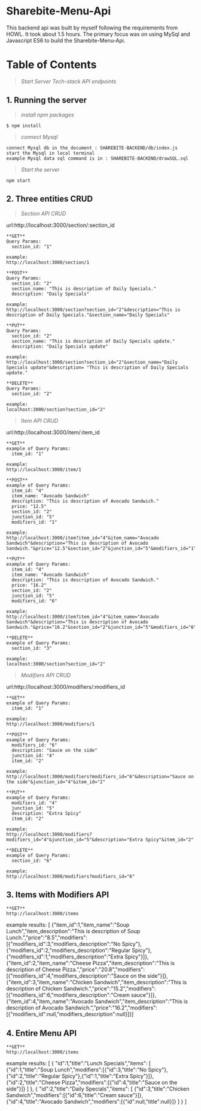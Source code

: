 # Sharebite-Menu-Api
This backend api was built by myself following the requirements from HOWL. It took about 1.5 hours. The primary focus was on using MySql and Javascript ES6 to build the Sharebite-Menu-Api.

# Table of Contents 
  >*Start Server*
  >*Tech-stack*
  >*API endpoints*
 
##  1. Running the server
>*install npm packages*
```
$ npm install
```
>*connect Mysql*
```
connect Mysql db in the document : SHAREBITE-BACKEND/db/index.js 
start the Mysql in local terminal
example Mysql data sql command is in : SHAREBITE-BACKEND/drawSQL.sql
```
>*Start the server*
```
npm start
```
##  2. Three entities CRUD
>*Section API CRUD*

url:http://localhost:3000/section/:section_id
```
**GET**
Query Params:
  section_id: "1"

example:
http://localhost:3000/section/1
```
```
**POST**
Query Params:
  section_id: "2"
  section_name: "This is description of Daily Specials."
  description: "Daily Specials"
  
example:
http://localhost:3000/section?section_id="2"&description="This is description of Daily Specials."&section_name="Daily Specials"
```
```
**PUT**
Query Params:
  section_id: "2"
  section_name: "This is description of Daily Specials update."
  description: "Daily Specials update"
  
example:
http://localhost:3000/section?section_id="2"&section_name="Daily Specials update"&description= "This is description of Daily Specials update."
```
```
**DELETE**
Query Params:
  section_id: "2"
  
example:
localhost:3000/section?section_id="2"
```

>*Item API CRUD*

url:http://localhost:3000/item/:item_id
```
**GET**
example of Query Params:
  item_id: "1"

example:
http://localhost:3000/item/1
```
```
**POST**
example of Query Params:
  item_id: "4"
  item_name: "Avocado Sandwich"
  description: "This is description of Avocado Sandwich."
  price: "12.5"
  section_id: "2"
  junction_id: "5"
  modifiers_id: "1"
  
example:
http://localhost:3000/item?item_id="4"&item_name="Avocado Sandwich"&description="This is description of Avocado Sandwich."&price="12.5"&section_id="2"&junction_id="5"&modifiers_id="1"
```
```
**PUT**
example of Query Params:
  item_id: "4"
  item_name: "Avocado Sandwich"
  description: "This is description of Avocado Sandwich."
  price: "16.2"
  section_id: "2"
  junction_id: "5"
  modifiers_id: "6"
  
example:
http://localhost:3000/item?item_id="4"&item_name="Avocado Sandwich"&description="This is description of Avocado Sandwich."&price="16.2"&section_id="2"&junction_id="5"&modifiers_id="6"
```
```
**DELETE**
example of Query Params:
  section_id: "3"
  
example:
localhost:3000/section?section_id="2"
```
>*Modifiers API CRUD*

url:http://localhost:3000/modifiers/:modifiers_id
```
**GET**
example of Query Params:
  item_id: "1"

example:
http://localhost:3000/modifiers/1
```
```
**POST**
example of Query Params:
  modifiers_id: "6"
  description: "Sauce on the side"
  junction_id: "4"
  item_id: "2"
  
example:
http://localhost:3000/modifiers?modifiers_id="6"&description="Sauce on the side"&junction_id="4"&item_id="2"
```
```
**PUT**
example of Query Params:
  modifiers_id: "4"
  junction_id: "5"
  description: "Extra Spicy"
  item_id: "2"
  
example:
http://localhost:3000/modifiers?modifiers_id="4"&junction_id="5"&description="Extra Spicy"&item_id="2"
```
```
**DELETE**
example of Query Params:
  section_id: "6"
  
example:
http://localhost:3000/modifiers?modifiers_id="6"
```
##  3. Items with Modifiers API
```
**GET**
http://localhost:3000/items
```
example results:
[
  {"item_id":1,"item_name":"Soup Lunch","item_description":"This is description of Soup Lunch.","price":"8.5","modifiers":[{"modifiers_id":3,"modifiers_description":"No Spicy"},{"modifiers_id":2,"modifiers_description":"Regular Spicy"},{"modifiers_id":1,"modifiers_description":"Extra Spicy"}]},
  {"item_id":2,"item_name":"Cheese Pizza","item_description":"This is description of Cheese Pizza.","price":"20.8","modifiers":[{"modifiers_id":4,"modifiers_description":"Sauce on the side"}]},
  {"item_id":3,"item_name":"Chicken Sandwich","item_description":"This is description of Chicken Sandwich.","price":"15.2","modifiers":[{"modifiers_id":6,"modifiers_description":"Cream sauce"}]},
  {"item_id":4,"item_name":"Avocado Sandwich","item_description":"This is description of Avocado Sandwich.","price":"16.2","modifiers":[{"modifiers_id":null,"modifiers_description":null}]}]

##  4. Entire Menu API
```
**GET**
http://localhost:3000/items
```
example results:
[
  {
  "id":1,"title":"Lunch Specials","items":
     [
      {"id":1,"title":"Soup Lunch","modifiers":[{"id":3,"title":"No Spicy"},{"id":2,"title":"Regular Spicy"},{"id":1,"title":"Extra Spicy"}]},
      {"id":2,"title":"Cheese Pizza","modifiers":[{"id":4,"title":"Sauce on the side"}]}
     ]
  },
 {
  "id":2,"title":"Daily Specials","items":
    [
      {"id":3,"title":"Chicken Sandwich","modifiers":[{"id":6,"title":"Cream sauce"}]},
      {"id":4,"title":"Avocado Sandwich","modifiers":[{"id":null,"title":null}]}
     ]
  }
]
